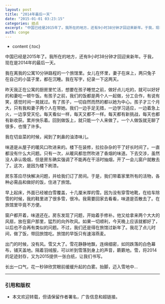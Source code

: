 ```yaml
---
layout: post
title: "2014年最后一天"
date: "2015-01-01 03:23:15"
categories: 结点
excerpt: "中国已经是2015年了。我所在的地方，还有9小时38分钟才回迎来新年。于我，现在是2014年的最后一天。 我在离我的公寓10分钟路程的一个旅馆里..."
auth: conge
---
```

* content
{:toc}

中国已经是2015年了。我所在的地方，还有9小时38分钟才回迎来新年。于我，现在是2014年的最后一天。

我在离我的公寓10分钟路程的一个旅馆里。女儿在怀里，妻子在床上，两只兔子在自己的小篮子里，都在沉睡。我在写字，纪录一下这两天。

昨天我正在公寓的厨房里忙活，想要在孩子睡觉之前，做好点儿吃的，就可以好好的和妻吃一顿午饭。有孩子之前，我们的饭都是两个人一起做，分工合作，有说有笑，感觉时间一晃就过。有了孩子，一切自然而然的都以她为中心。孩子才三个月大，只有我和妻子两个人在带她。我们一边手足无措，一边学习适应，一边着急上火，一边享受天伦。每天看似一样，每天又都不一样。每天都有新挑战，每天也都有新收获。累并快乐着。回到做饭上，就只能一个人来做了。一个人做饭就无聊了很多，也慢了许多。

我在切韭菜的时候，闻到了刺鼻的油漆味儿。

味道是从屋子的暖风口吹进来的。楼下在装修，拉拉杂杂的干了好长时间了。一直都没有什么大问题。只有一次，从暖风都忽然吹进了香烟的味道。下去交涉，虽然没人承认吸烟，但是房东确实强调了不能再在干活时抽烟，开了一会儿窗户就散去了。这次，是因为楼下刷漆。

房东答应尽快解决问题，并给我们订了房间。于是，我们带着家里所有的活物，各种必需品和做好的饭，住进了旅馆。

早上起床，外面已经被白雪覆盖，十几厘米厚的雪。因为没有穿雪地靴，在给车除雪的时候，我的鞋里进了很多雪，很冷。我需要回家去看看，味道是否散去了。在旅馆里毕竟不方便。

窗户都开着，味道还在。房东发现了问题，开始着手修补。他又给拿来两个大大的风扇，放在窗户那里，猛烈的向外吹风。如果一切顺利，今天晚上应该就都好了，以后也不会再有类似的问题。不过，我们还是得在旅馆过新年了。我花了点儿时间，做了饭，带回旅馆吃。旅馆的早饭只有速溶燕麦。

出门的时候，没有风。雪又大了。雪花静静地飘，连绵细密，如同跌落的白色幕布，铺天盖地。隔着羽绒服，可以听到雪落到身上的声音，簌簌地。雪，将2014的足迹封存，又为2015提供一张白纸，让我们书写。

长出一口气，花一秒钟欣赏眼前缓缓升起的白雾。抬脚，迈入雪地中...

----

### 引用和版权

* 本文欢迎转载，但请保留作者署名，广告信息和超链接。
